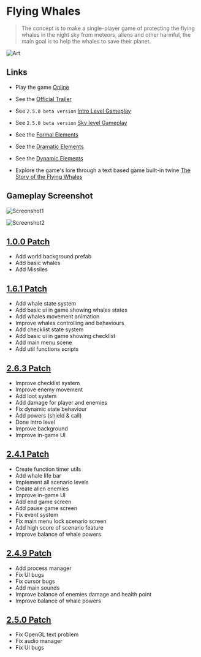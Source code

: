 # Flying Whales

> The concept is to make a single-player game of protecting the flying whales in the night sky from meteors, aliens and other harmful, the main goal is to help the whales to save their planet.

![Art](images/first_art-02.jpg)

## Links

- Play the game [Online](https://shoot-for-the-sky.itch.io/flying-whales)

- See the [Official Trailer](https://www.youtube.com/watch?v=Jfe2Gn9S7oQ)

- See `2.5.0 beta version` [Intro Level Gameplay](https://www.youtube.com/watch?v=Ix6UJmYa_jI)

- See `2.5.0 beta version` [Sky level Gameplay](https://youtu.be/H_6G8MWQZ3E)

- See the [Formal Elements](formal-elements.md)

- See the [Dramatic Elements](dramatic-elements.md)

- See the [Dynamic Elements](dynamic.md)

- Explore the game's lore through a text based game built-in twine [The Story of the Flying Whales](https://shoot-for-the-sky.github.io/flying-whales/The_story_of_the_flying_whales.html)

## Gameplay Screenshot

![Screenshot1](images/Screenshots/1.png)

![Screenshot2](images/Screenshots/2.png)

## [1.0.0 Patch](https://github.com/flying-whales/flying-whales/releases/tag/1.0.0)

* Add world background prefab
* Add basic whales
* Add Missiles

## [1.6.1 Patch](https://github.com/flying-whales/flying-whales/releases/tag/1.6.1)

* Add whale state system
* Add basic ui in game showing whales states
* Add whales movement animation
* Improve whales controlling and behaviours
* Add checklist state system
* Add basic ui in game showing checklist
* Add main menu scene
* Add util functions scripts

## [2.6.3 Patch](https://github.com/flying-whales/flying-whales/releases/tag/2.6.3)

* Improve checklist system
* Improve enemy movement
* Add loot system
* Add damage for player and enemies
* Fix dynamic state behaviour
* Add powers (shield & call)
* Done intro level
* Improve background
* Improve in-game UI

## [2.4.1 Patch](https://github.com/flying-whales/flying-whales/releases/tag/2.4.1)

* Create function timer utils
* Add whale life bar
* Implement all scenario levels
* Create alien enemies
* Improve in-game UI
* Add end game screen
* Add pause game screen
* Fix event system
* Fix main menu lock scenario screen
* Add high score of scenario feature
* Improve balance of whale powers

## [2.4.9 Patch](https://github.com/flying-whales/flying-whales/releases/tag/2.4.9)

* Add process manager
* Fix UI bugs
* Fix cursor bugs
* Add main sounds
* Improve balance of enemies damage and health point
* Improve balance of whale powers


## [2.5.0 Patch](https://github.com/flying-whales/flying-whales/releases/tag/2.5.0)

* Fix OpenGL text problem
* Fix audio manager
* Fix UI bugs
